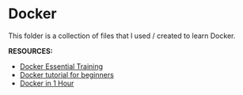 # Docker

This folder is a collection of files that I used / created to learn Docker.

**RESOURCES:**
- [Docker Essential Training](https://www.linkedin.com/learning-login/share?account=2169170&forceAccount=false&redirect=https%3A%2F%2Fwww.linkedin.com%2Flearning%2Fdocker-essential-training%3Ftrk%3Dshare_ent_url%26shareId%3D%252Bfsg1j%252BZRe6NWggEw1FyMA%253D%253D)
- [Docker tutorial for beginners](https://www.youtube.com/watch?v=17Bl31rlnRM)
- [Docker in 1 Hour](https://www.youtube.com/watch?v=pTFZFxd4hOI&t=2147s)